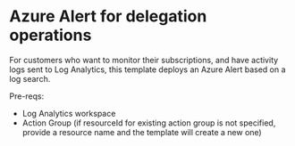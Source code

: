 # Azure Alert for delegation operations

For customers who want to monitor their subscriptions, and have activity logs sent to Log Analytics, this template deploys an Azure Alert based on a log search.

Pre-reqs:
- Log Analytics workspace
- Action Group (if resourceId for existing action group is not specified, provide a resource name and the template will create a new one)
